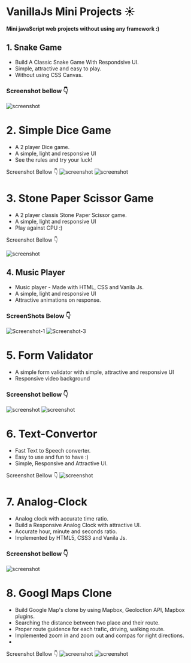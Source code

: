 # VanillaJs Mini Projects ☀️
#### Mini javaScript web projects without using any framework :)

## 1. Snake Game
- Build A Classic Snake Game With Respondsive UI.
- Simple, attractive and easy to play.
- Without using CSS Canvas.

### Screenshot bellow 👇

![screenshot](https://github.com/blackcodding/VanillaJs-Mini-Projects/blob/main/Snake%20Game/Snake-game-Gif.gif)

# 2. Simple Dice Game
- A 2 player Dice game.
- A simple, light and responsive UI
- See the rules and try your luck!

Screenshot Bellow 👇
![screenshot](https://github.com/blackcodding/VanillaJs-Mini-Projects/blob/main/Play%20and%20Win/images/Player1%20win.png)
![screenshot](https://github.com/blackcodding/VanillaJs-Mini-Projects/blob/main/Play%20and%20Win/images/Player2%20win.png)

# 3. Stone Paper Scissor Game
- A 2 player classis Stone Paper Scissor game.
- A simple, light and responsive UI
- Play against CPU :)

Screenshot Bellow 👇

![screenshot](https://github.com/blackcodding/VanillaJs-Mini-Projects/blob/main/Stone%20Paper%20Scissors%20Game/Rock%20Paper%20Scissors.png)

## 4. Music Player
- Music player - Made with HTML, CSS and Vanila Js.
- A simple, light and responsive UI
- Attractive animations on response.

### ScreenShots Below 👇

![Screenshot-1](https://github.com/blackcodding/VanillaJs-Mini-Projects/blob/main/Music%20Player/images/screenshot-1.PNG)
![Screenshot-3](https://github.com/blackcodding/VanillaJs-Mini-Projects/blob/main/Music%20Player/images/screenshot-3.PNG)

# 5. Form Validator
- A simple form validator with simple, attractive and responsive UI
- Responsive video background

### Screenshot bellow 👇

![screenshot](https://github.com/blackcodding/VanillaJs-Mini-Projects/blob/main/Form%20Validator/Form.JPG)
![screenshot](https://github.com/blackcodding/VanillaJs-Mini-Projects/blob/main/Form%20Validator/Form%20Responsive.JPG)

# 6. Text-Convertor
- Fast Text to Speech converter.
- Easy to use and fun to have :)
- Simple, Responsive and Attractive UI.

Screenshot Bellow 👇
![screenshot](https://github.com/blackcodding/VanillaJs-Mini-Projects/blob/main/Text%20Convertor/text-converter-screenshot.PNG)

# 7. Analog-Clock
- Analog clock with accurate time ratio.
- Build a Responsive Analog Clock with attractive UI.
- Accurate hour, minute and seconds ratio.
- Implemented by HTML5, CSS3 and Vanila Js.

### Screenshot bellow 👇
![screenshot](https://github.com/blackcodding/VanillaJs-Mini-Projects/blob/main/Analog%20Clock/clock-screenshot-1.PNG)

# 8. Googl Maps Clone
- Build Google Map's clone by using Mapbox, Geoloction API, Mapbox plugins.
- Searching the distance between two place and their route.
- Proper route guidence for each trafic, driving, walking route.
- Implemented zoom in and zoom out and compas for right directions.
- 
Screenshot Bellow 👇
![screenshot](https://github.com/blackcodding/VanillaJs-Mini-Projects/blob/main/Google%20Maps%20Clone/Screenshot-1.PNG)
![screenshot](https://github.com/blackcodding/VanillaJs-Mini-Projects/blob/main/Google%20Maps%20Clone/Screenshot-3.PNG)
